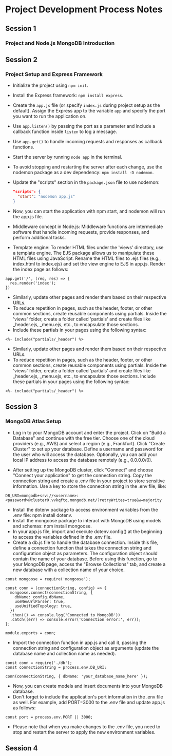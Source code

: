 

# Project Development Process Notes

## Session 1

### Project and Node.js MongoDB Introduction

## Session 2

### Project Setup and Express Framework

- Initialize the project using `npm init`.
- Install the Express framework: `npm install express`.
- Create the `app.js` file (or specify `index.js` during project setup as the default). Assign the Express app to the variable `app` and specify the port you want to run the application on.
- Use `app.listen()` by passing the port as a parameter and include a callback function inside `listen` to log a message.
- Use `app.get()` to handle incoming requests and responses as callback functions.
- Start the server by running `node app` in the terminal.
- To avoid stopping and restarting the server after each change, use the nodemon package as a dev dependency: `npm install -D nodemon`.
- Update the "scripts" section in the `package.json` file to use nodemon:

  ```json
  "scripts": {
    "start": "nodemon app.js"
  }

  ```

- Now, you can start the application with npm start, and nodemon will run the app.js file.
- Middleware concept in Node.js: Middleware functions are intermediate software that handle incoming requests, provide responses, and perform additional tasks.
- Template engine: To render HTML files under the 'views' directory, use a template engine. The EJS package allows us to manipulate these HTML files using JavaScript. Rename the HTML files to .ejs files (e.g., index.html to index.ejs) and set the view engine to EJS in app.js. Render the index page as follows:

```
app.get('/', (req, res) => {
  res.render('index');
})
```

- Similarly, update other pages and render them based on their respective URLs.
- To reduce repetition in pages, such as the header, footer, or other common sections, create reusable components using partials. Inside the 'views' folder, create a folder called 'partials' and create files like \_header.ejs, \_menu.ejs, etc., to encapsulate those sections.
- Include these partials in your pages using the following syntax:

```
<%- include("partials/_header") %>
```

- Similarly, update other pages and render them based on their respective URLs.
- To reduce repetition in pages, such as the header, footer, or other common sections, create reusable components using partials. Inside the 'views' folder, create a folder called 'partials' and create files like \_header.ejs, \_menu.ejs, etc., to encapsulate those sections. Include these partials in your pages using the following syntax:

```
<%- include("partials/_header") %>
```

## Session 3

### MongoDB Atlas Setup

- Log in to your MongoDB account and enter the project. Click on "Build a Database" and continue with the free tier. Choose one of the cloud providers (e.g., AWS) and select a region (e.g., Frankfurt). Click "Create Cluster" to set up your database. Define a username and password for the user who will access the database. Optionally, you can add your local IP address to access the database remotely (e.g., 0.0.0.0/0).

- After setting up the MongoDB cluster, click "Connect" and choose "Connect your application" to get the connection string. Copy the connection string and create a .env file in your project to store sensitive information. Use a key to store the connection string in the .env file, like:

```
DB_URI=mongodb+srv://<username>:<password>@cluster0.vvkqftq.mongodb.net/?retryWrites=true&w=majority
```

- Install the dotenv package to access environment variables from the .env file: npm install dotenv.
- Install the mongoose package to interact with MongoDB using models and schemas: npm install mongoose.
- In your app.js file, import and execute dotenv.config() at the beginning to access the variables defined in the .env file.
- Create a db.js file to handle the database connection. Inside this file, define a connection function that takes the connection string and configuration object as parameters. The configuration object should contain the name of your database. Before using this function, go to your MongoDB page, access the "Browse Collections" tab, and create a new database with a collection name of your choice.

```
const mongoose = require('mongoose');

const conn = (connectionString, config) => {
  mongoose.connect(connectionString, {
    dbName: config.dbName,
    useNewUrlParser: true,
    useUnifiedTopology: true,
  })
  .then(() => console.log('Connected to MongoDB'))
  .catch((err) => console.error('Connection error:', err));
};

module.exports = conn;
```

- Import the connection function in app.js and call it, passing the connection string and configuration object as arguments (update the database name and collection name as needed).

```
const conn = require('./db');
const connectionString = process.env.DB_URI;

conn(connectionString, { dbName: 'your_database_name_here' });
```

- Now, you can create models and insert documents into your MongoDB database.
- Don't forget to include the application's port information in the .env file as well. For example, add PORT=3000 to the .env file and update app.js as follows:

```
const port = process.env.PORT || 3000;
```

- Please note that when you make changes to the .env file, you need to stop and restart the server to apply the new environment variables.

## Session 4

